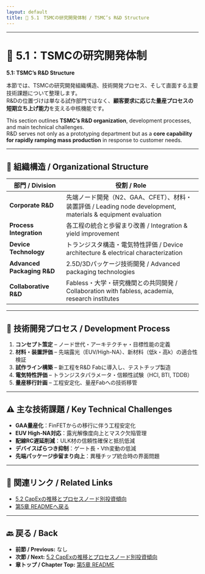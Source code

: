 ```yaml
---
layout: default
title: 🧪 5.1　TSMCの研究開発体制 / TSMC’s R&D Structure
---
```


---

# 🧪 5.1：TSMCの研究開発体制  
**5.1: TSMC’s R&D Structure**

本節では、TSMCの研究開発組織構造、技術開発プロセス、そして直面する主要技術課題について整理します。  
R&Dの位置づけは単なる試作部門ではなく、**顧客要求に応じた量産プロセスの短期立ち上げ能力**を支える中核機能です。

This section outlines **TSMC’s R&D organization**, development processes, and main technical challenges.  
R&D serves not only as a prototyping department but as a **core capability for rapidly ramping mass production** in response to customer needs.

---

## 🏢 組織構造 / Organizational Structure

| 部門 / Division | 役割 / Role |
|-----------------|------------|
| **Corporate R&D** | 先端ノード開発（N2、GAA、CFET）、材料・装置評価 / Leading node development, materials & equipment evaluation |
| **Process Integration** | 各工程の統合と歩留まり改善 / Integration & yield improvement |
| **Device Technology** | トランジスタ構造・電気特性評価 / Device architecture & electrical characterization |
| **Advanced Packaging R&D** | 2.5D/3Dパッケージ技術開発 / Advanced packaging technologies |
| **Collaborative R&D** | Fabless・大学・研究機関との共同開発 / Collaboration with fabless, academia, research institutes |

---

## 🔬 技術開発プロセス / Development Process

1. **コンセプト策定** – ノード世代・アーキテクチャ・目標性能の定義  
2. **材料・装置評価** – 先端露光（EUV/High-NA）、新材料（低k・高k）の適合性検証  
3. **試作ライン構築** – 新工程をR&D Fabに導入し、テストチップ製造  
4. **電気特性評価** – トランジスタパラメータ・信頼性試験（HCI, BTI, TDDB）  
5. **量産移行計画** – 工程安定化、量産Fabへの技術移管

---

## ⚠ 主な技術課題 / Key Technical Challenges

- **GAA量産化**：FinFETからの移行に伴う工程安定化
- **EUV High-NA対応**：露光解像度向上とマスク欠陥管理
- **配線RC遅延削減**：ULK材の信頼性確保と抵抗低減
- **デバイスばらつき抑制**：ゲート長・Vth変動の低減
- **先端パッケージ歩留まり向上**：異種チップ統合時の界面問題

---

## 📎 関連リンク / Related Links
- [5.2 CapExの推移とプロセスノード別投資傾向](5_2_capex_trends.md)  
- [第5章 READMEへ戻る](README.md)

---

## 🔙 戻る / Back
- **前節 / Previous:** なし  
- **次節 / Next:** [5.2 CapExの推移とプロセスノード別投資傾向](5_2_capex_trends.md)  
- **章トップ / Chapter Top:** [第5章 README](README.md)

